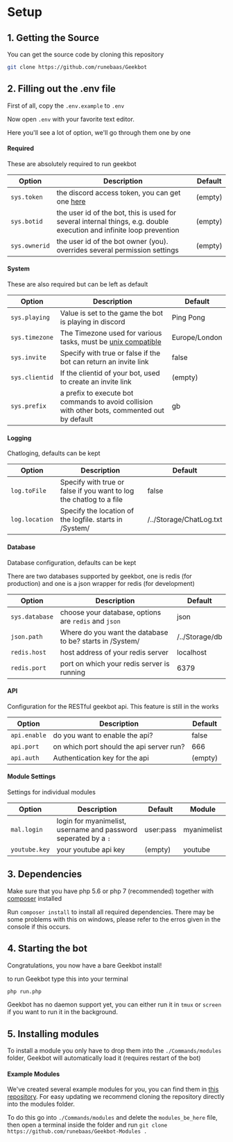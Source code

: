 # Setup

## 1. Getting the Source

You can get the source code by cloning this repository 

```bash
git clone https://github.com/runebaas/Geekbot
```


## 2. Filling out the .env file

First of all, copy the `.env.example` to `.env`

Now open `.env` with your favorite text editor.

Here you'll see a lot of option, we'll go through them one by one

#### Required 

These are absolutely required to run geekbot

Option | Description | Default 
--- | --- | ---
`sys.token` | the discord access token, you can get one [here](https://discordapp.com/login?redirect_to=/developers/applications/me) | (empty) 
`sys.botid` | the user id of the bot, this is used for several internal things, e.g. double execution and infinite loop prevention | (empty) 
`sys.ownerid` | the user id of the bot owner (you). overrides several permission settings | (empty) 

#### System

These are also required but can be left as default

Option | Description | Default 
--- | --- | ---
`sys.playing` | Value is set to the game the bot is playing in discord | Ping Pong
`sys.timezone` | The Timezone used for various tasks, must be [unix compatible](http://php.net/manual/en/timezones.php) | Europe/London
`sys.invite` | Specify with true or false if the bot can return an invite link | false
`sys.clientid` | If the clientid of your bot, used to create an invite link | (empty)
`sys.prefix` | a prefix to execute bot commands to avoid collision with other bots, commented out by default | gb

#### Logging

Chatloging, defaults can be kept

Option | Description | Default 
--- | --- | ---
`log.toFile` | Specify with true or false if you want to log the chatlog to a file | false
`log.location` | Specify the location of the logfile. starts in /System/ | /../Storage/ChatLog.txt

#### Database

Database configuration, defaults can be kept

There are two databases supported by geekbot, one is redis (for production) and one is a json wrapper for redis (for development)

Option | Description | Default 
--- | --- | ---
`sys.database` | choose your database, options are `redis` and `json` | json
`json.path` | Where do you want the database to be? starts in /System/ | /../Storage/db
`redis.host` | host address of your redis server | localhost
`redis.port` | port on which your redis server is running | 6379

#### API

Configuration for the RESTful geekbot api. This feature is still in the works

Option | Description | Default 
--- | --- | ---
`api.enable` | do you want to enable the api? | false
`api.port` | on which port should the api server run? | 666
`api.auth` | Authentication key for the api | (empty)

#### Module Settings

Settings for individual modules

Option | Description | Default | Module
--- | --- | --- | ---
`mal.login` | login for myanimelist, username and password seperated by a `:` | user:pass | myanimelist
`youtube.key` | your youtube api key | (empty) | youtube 

## 3. Dependencies

Make sure that you have php 5.6 or php 7 (recommended) together with [composer](https://getcomposer.org/) installed 

Run `composer install` to install all required dependencies. There may be some problems with this on windows, please refer to the erros given in the console if this occurs.


## 4. Starting the bot

Congratulations, you now have a bare Geekbot install!

to run Geekbot type this into your terminal 

```bash
php run.php
```

Geekbot has no daemon support yet, you can either run it in `tmux` or `screen` if you want to run it in the background.


## 5. Installing modules

To install a module you only have to drop them into the `./Commands/modules` folder, Geekbot will automatically load it (requires restart of the bot)

#### Example Modules

We've created several example modules for you, you can find them in [this repository](https://github.com/runebaas/Geekbot-Modules). For easy updating we recommend cloning the repository directly into the modules folder.

To do this go into `./Commands/modules` and delete the `modules_be_here` file, then open a terminal inside the folder and run `git clone https://github.com/runebaas/Geekbot-Modules .`
